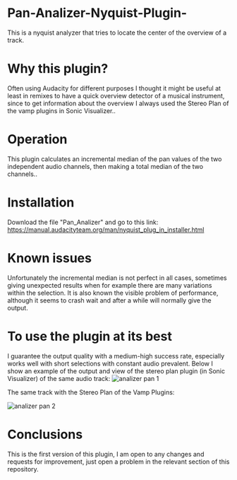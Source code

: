 # Pan-Analizer-Nyquist-Plugin-
This is a nyquist analyzer that tries to locate the center of the overview of a track.
# Why this plugin?
Often using Audacity for different purposes I thought it might be useful at least in remixes to have a quick overview detector of a musical instrument, since to get information about the overview I always used the Stereo Plan of the vamp plugins in Sonic Visualizer.. 
# Operation 
This plugin calculates an incremental median of the pan values of the two independent audio channels, then making a total median of the two channels.. 
# Installation
Download the file "Pan_Analizer" and go to this link: https://manual.audacityteam.org/man/nyquist_plug_in_installer.html
# Known issues 
Unfortunately the incremental median is not perfect in all cases, sometimes giving unexpected results when for example there are many variations within the selection. It is also known the visible problem of performance, although it seems to crash wait and after a while will normally give the output.
# To use the plugin at its best
I guarantee the output quality with a medium-high success rate, especially works well with short selections with constant audio prevalent. Below I show an example of the output and view of the stereo plan plugin (in Sonic Visualizer) of the same audio track:
![analizer pan 1](https://github.com/user-attachments/assets/cfdc383d-bed2-4113-b148-fc230472dd09)

The same track with the Stereo Plan of the Vamp Plugins:

![analizer pan 2](https://github.com/user-attachments/assets/c3dbcafa-44db-4a99-957a-b298b7f056d2)


# Conclusions
This is the first version of this plugin, I am open to any changes and requests for improvement, just open a problem in the relevant section of this repository.
